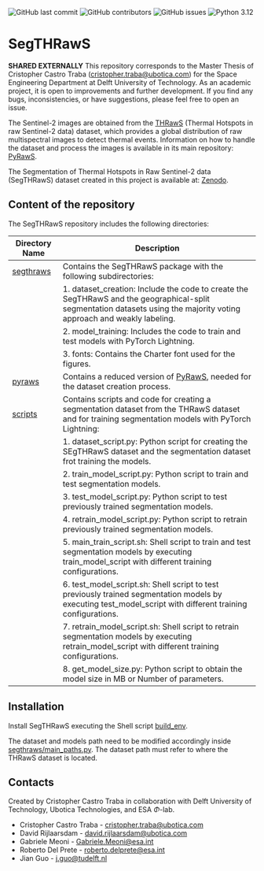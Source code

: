 

![GitHub last commit](https://img.shields.io/github/last-commit/CristopherUbotica/SegTHRawS?style=flat-square)
![GitHub contributors](https://img.shields.io/github/contributors/CristopherUbotica/SegTHRawS?style=flat-square)
![GitHub issues](https://img.shields.io/github/issues/CristopherUbotica/SegTHRawS?style=flat-square)
![Python 3.12](https://img.shields.io/badge/python-3.12-blue.svg)

# SegTHRawS

**SHARED EXTERNALLY** This repository corresponds to the Master Thesis of Cristopher Castro Traba (cristopher.traba@ubotica.com) for the Space Engineering Department at Delft University of Technology. As an academic project, it is open to improvements and further development. If you find any bugs, inconsistencies, or have suggestions, please feel free to open an issue.

The Sentinel-2 images are obtained from the [THRawS](https://zenodo.org/records/7908728) (Thermal Hotspots in raw Sentinel-2 data) dataset, which provides a global distribution of raw multispectral images to detect thermal events. Information on how to handle the dataset and process the images is available in its main repository: [PyRawS](https://github.com/ESA-PhiLab/PyRawS).

The Segmentation of Thermal Hotspots in Raw Sentinel-2 data (SegTHRawS) dataset created in this project is available at: [Zenodo](https://zenodo.org/records/14741990).


## Content of the repository
The SegTHRawS repository includes the following directories:

| Directory Name       | Description                                                                                                                                                                                     |
|----------------------|-------------------------------------------------------------------------------------------------------------------------------------------------------------------------------------------------|
| [segthraws](segthraws/)         | Contains the SegTHRawS package with the following subdirectories:                                                                                                                           |
|                      |   1. dataset_creation: Include the code to create the SegTHRawS and the geographical-split segmentation datasets using the majority voting approach and weakly labeling.                        |
|                      |   2. model_training: Includes the code to train and test models with PyTorch Lightning.                                                                                                         |
|                      |   3. fonts: Contains the Charter font used for the figures.                                                                                                                                     |
| [pyraws](pyraws/)               | Contains a reduced version of [PyRawS](https://github.com/ESA-PhiLab/PyRawS), needed for the dataset creation process.                                                               |
| [scripts](scripts/) | Contains scripts and code for creating a segmentation dataset from the THRawS dataset and for training segmentation models with PyTorch Lightning:                                   |
|                      |   1. dataset_script.py: Python script for creating the SEgTHRawS dataset and the segmentation dataset frot training the models.                                                                 |
|                      |   2. train_model_script.py: Python script to train and test segmentation models.                                                                                                                |
|                      |   3. test_model_script.py: Python script to test previously trained segmentation models.                                                                                                        |
|                      |   4. retrain_model_script.py: Python script to retrain previously trained segmentation models.                                                                                                  |
|                      |   5. main_train_script.sh: Shell script to train and test segmentation models by executing train_model_script with different training  configurations.                                          |
|                      |   6. test_model_script.sh: Shell script to test previously trained segmentation models by executing test_model_script with different training  configurations.                                  |
|                      |   7. retrain_model_script.sh: Shell script to retrain segmentation models by executing retrain_model_script with different training  configurations.                                            |
|                      |   8. get_model_size.py: Python script to obtain the model size in MB or Number of parameters.                                                                                                   |




## Installation

Install SegTHRawS executing the Shell script  [build_env](build_env.sh).

The dataset and models path need to be modified accordingly inside [segthraws/main_paths.py](segthraws/main_paths.py). The dataset path must refer to where the THRawS dataset is located. 


## Contacts
Created by Cristopher Castro Traba in collaboration with Delft University of Technology, Ubotica Technologies, and ESA $\Phi$-lab.

* Cristopher Castro Traba - cristopher.traba@ubotica.com
* David Rijlaarsdam - david.rijlaarsdam@ubotica.com 
* Gabriele Meoni - Gabriele.Meoni@esa.int 
* Roberto Del Prete - roberto.delprete@esa.int
* Jian Guo - j.guo@tudelft.nl
